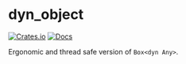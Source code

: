 # dyn_object

[![Crates.io](https://img.shields.io/crates/v/dyn_object.svg)](https://crates.io/crates/dyn_object)
[![Docs](https://docs.rs/dyn_object/badge.svg)](https://docs.rs/dyn_object/latest/dyn_object/)

Ergonomic and thread safe version of `Box<dyn Any>`.
